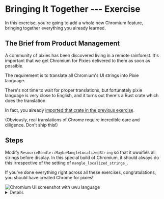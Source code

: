 # Bringing It Together --- Exercise

In this exercise, you're going to add a whole new Chromium feature, bringing
together everything you already learned.

## The Brief from Product Management

A community of pixies has been discovered living in a remote rainforest. It's
important that we get Chromium for Pixies delivered to them as soon as possible.

The requirement is to translate all Chromium's UI strings into Pixie language.

There's not time to wait for proper translations, but fortunately pixie language
is very close to English, and it turns out there's a Rust crate which does the
translation.

In fact, you already [imported that crate in the previous exercise][0].

(Obviously, real translations of Chrome require incredible care and diligence.
Don't ship this!)

## Steps

Modify `ResourceBundle::MaybeMangleLocalizedString` so that it uwuifies all
strings before display. In this special build of Chromium, it should always do
this irrespective of the setting of `mangle_localized_strings_`.

If you've done everything right across all these exercises, congratulations, you
should have created Chrome for pixies!

<img src="chwomium.png" alt="Chromium UI screenshot with uwu language">

<details>
Students will likely need some hints here. Hints include:

- UTF16 vs UTF8. Students should be aware that Rust strings are always UTF8, and
  will probably decide that it's better to do the conversion on the C++ side
  using `base::UTF16ToUTF8` and back again.
- If students decide to do the conversion on the Rust side, they'll need to
  consider [`String::from_utf16`][1], consider error handling, and consider
  which [CXX supported types can transfer a lot of u16s][2].
- Students may design the C++/Rust boundary in several different ways, e.g.
  taking and returning strings by value, or taking a mutable reference to a
  string. If a mutable reference is used, CXX will likely tell the student that
  they need to use [`Pin`][3]. You may need to explain what `Pin` does, and then
  explain why CXX needs it for mutable references to C++ data: the answer is
  that C++ data can't be moved around like Rust data, because it may contain
  self-referential pointers.
- The C++ target containing `ResourceBundle::MaybeMangleLocalizedString` will
  need to depend on a `rust_static_library` target. The student probably already
  did this.
- The `rust_static_library` target will need to depend on
  `//third_party/rust/uwuify/v0_2:lib`.

</details>

[0]: https://crates.io/crates/uwuify
[1]: https://doc.rust-lang.org/std/string/struct.String.html#method.from_utf16
[2]: https://cxx.rs/binding/slice.html
[3]: https://doc.rust-lang.org/std/pin/
